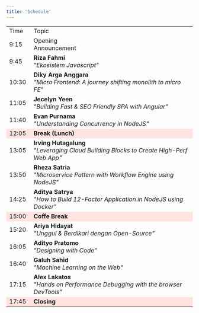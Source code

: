 ```yaml
---
title: 'Schedule'
---
```

<table>

<tbody>

<tr>

<td style="width:50px">Time</td>

<td>Topic</td>

</tr>

<tr>

<td>9:15</td>

<td>Opening <br/>
Announcement</td>

</tr>


<tr>
<td>9:45</td>
<td><b>Riza Fahmi</b><br/>
<i>"Ekosistem Javascript"</i></td>
</tr>

<tr>
<td>10:30</td>
<td><b>Diky Arga Anggara</b><br/>
<i>"Micro Frontend: A journey shifting monolith to micro FE"</i></td>
</tr>

<tr>
<td>11:05</td>
<td><b>Jecelyn Yeen</b><br/>
<i>"Building Fast & SEO Friendly SPA with Angular"</i></td>
</tr>

<tr>
<td>11:40</td>
<td><b>Evan Purnama</b><br/>
<i>"Understanding Concurrency in NodeJS"</i></td>
</tr>

<tr>
<td style="background-color: #ffe4e1">12:05</td>
<td style="background-color: #ffe4e1"><b>Break (Lunch) </b><br/>
</tr>

<tr>
<td>13:05</td>
<td><b>Irving Hutagalung</b><br/>
<i>"Leveraging Cloud Building Blocks to Create High-Perf Web App"</i></td>
</tr>

<tr>
<td>13:50</td>
<td><b>Rheza Satria</b><br/>
<i>"Microservice Pattern with Workflow Engine using NodeJS"</i></td>
</tr>

<tr>
<td>14:25</td>
<td><b>Aditya Satrya</b><br/>
<i>"How to Build 12-Factor Application in NodeJS using Docker"</i></td>
</tr>

<tr>
<td style="background-color: #ffe4e1">15:00</td>
<td style="background-color: #ffe4e1"><b>Coffe Break </b><br/>
</tr>

<tr>
<td>15:20</td>
<td><b>Ariya Hidayat</b><br/>
<i>"Unggul & Berdikari dengan Open-Source"</i></td>
</tr>

<tr>
<td>16:05</td>
<td><b>Adityo Pratomo</b><br/>
<i>"Designing with Code"</i></td>
</tr>

<tr>
<td>16:40</td>
<td><b>Galuh Sahid</b><br/>
<i>"Machine Learning on the Web"</i></td>
</tr>

<tr>
<td>17:15</td>
<td><b>Alex Lakatos</b><br/>
<i>"Hands on Performance Debugging with the browser DevTools"</i></td>
</tr>

<tr>
<td style="background-color: #ffe4e1">17:45</td>
<td style="background-color: #ffe4e1"><b>Closing </b><br/>
</tr>

</tbody>

</table>
